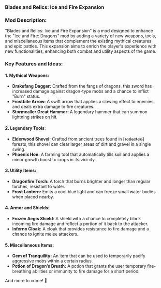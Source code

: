 ### **Blades and Relics: Ice and Fire Expansion**

### Mod Description:
"Blades and Relics: Ice and Fire Expansion" is a mod designed to enhance the "Ice and Fire: Dragons" mod by adding a variety of new weapons, tools, and miscellaneous items that complement the existing mythical creatures and epic battles. This expansion aims to enrich the player's experience with new functionalities, enhancing both combat and utility aspects of the game.

### Key Features and Ideas:

#### **1. Mythical Weapons:**
- **Drakefang Dagger:** Crafted from the fangs of dragons, this sword has increased damage against dragon-type mobs and a chance to inflict "Burn" status.
- **Frostbite Arrow:** A swift arrow that applies a slowing effect to enemies and deals extra damage to fire creatures.
- **Stormcaller Great Hammer:** A legendary hammer that can summon lightning strikes on hit.

#### **2. Legendary Tools:**
- **Elderwood Shovel:** Crafted from ancient trees found in [~~redacted~~] forests, this shovel can clear larger areas of dirt and gravel in a single swing.
- **Phoenix Hoe:** A farming tool that automatically tills soil and applies a minor growth boost to crops in its vicinity.

#### **3. Utility Items:**
- **Dragonfire Torch:** A torch that burns brighter and longer than regular torches, resistant to water.
- **Frost Lantern:** Emits a cool blue light and can freeze small water bodies when placed nearby.

#### **4. Armor and Shields:**
- **Frozen Aegis Shield:** A shield with a chance to completely block incoming fire damage and reflect a portion of it back to the attacker.
- **Inferno Cloak:** A cloak that provides resistance to fire damage and a chance to ignite melee attackers.

#### **5. Miscellaneous Items:**
- **Gem of Tranquility:** An item that can be used to temporarily pacify aggressive mobs within a certain radius.
- **Potion of Dragon’s Breath:** A potion that grants the user temporary fire-breathing abilities or immunity to fire damage for a short period.

And more to come! :beers: